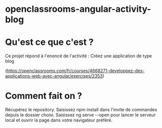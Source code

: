 # openclassrooms-angular-activity-blog

# Qu'est ce que c'est ?
Ce projet répond à l'enoncé de l'activité : Créez une application de type blog

(https://openclassrooms.com/fr/courses/4668271-developpez-des-applications-web-avec-angular/exercises/2353)

# Comment fait on ?
Récupérez le repository.
Saisissez npm install dans l'invite de commandes depuis le dossier choisi.
Saisissez ng serve --open pour lancer le serveur local et ouvrir la page dans votre navigateur préféré.
